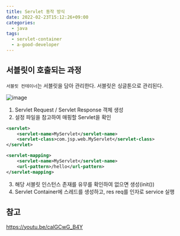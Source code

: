 ```yaml
---
title: Servlet 동작 방식
date: 2022-02-23T15:12:26+09:00
categories:
  - java
tags: 
  - servlet-container
  - a-good-developer
---
```


## 서블릿이 호출되는 과정
`서블릿 컨테이너`는 서블릿을 담아 관리한다. 서블릿은 싱글톤으로 관리된다.

![image](https://user-images.githubusercontent.com/46465928/155554827-4e08d4c2-9239-4ec2-8522-c6c0b7ed0dac.png)

1. Servlet Request / Servlet Response 객체 생성
2. 설정 파일을 참고하여 매핑할 Servlet을 확인

```xml
<servlet>
    <servlet-name>MyServlet</servlet-name>
    <servlet-class>com.jsp.web.MyServlet</servlet-class>
</servlet>

<servlet-mapping>
    <servlet-name>MyServlet</servlet-name>
    <url-pattern>/hello</url-pattern>
</servlet-mapping>
```

3. 해당 서블릿 인스턴스 존재를 유무를 확인하여 없으면 생성(init())
4. Servlet Container에 스레드를 생성하고, res req를 인자로 service 실행


## 참고
https://youtu.be/calGCwG_B4Y
